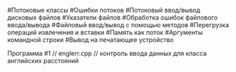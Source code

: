 #Потоковые классы
#Ошибки потоков
#Потоковый ввод/вывод дисковых файлов
#Указатели файлов
#Обработка ошибок файлового ввода/вывода
#Файловый ввод/вывод с помощью методов
#Перегрузка операций извлечения и вставки
#Память как поток
#Аргументы командной строки
#Вывод на печатающее устройство

Программа #1
// englerr.cpp
// контроль ввода данных для класса английских расстояний
